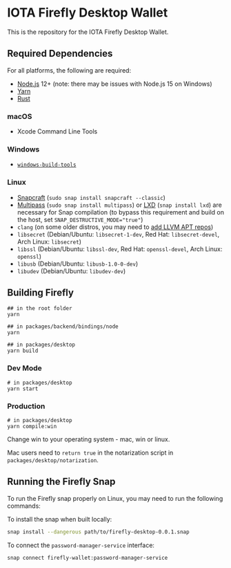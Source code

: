 # IOTA Firefly Desktop Wallet

This is the repository for the IOTA Firefly Desktop Wallet.

## Required Dependencies

For all platforms, the following are required:

-   [Node.js](https://nodejs.org/en/) 12+ (note: there may be issues with Node.js 15 on Windows)
-   [Yarn](https://classic.yarnpkg.com/en/docs/install)
-   [Rust](https://www.rust-lang.org/tools/install)

### macOS

-   Xcode Command Line Tools

### Windows

-   [`windows-build-tools`](https://www.npmjs.com/package/windows-build-tools)

### Linux

-   [Snapcraft](https://snapcraft.io/) (`sudo snap install snapcraft --classic`)
-   [Multipass](https://multipass.run/) (`sudo snap install multipass`) or [LXD](https://linuxcontainers.org/lxd/introduction/) (`snap install lxd`) are necessary for Snap compilation (to bypass this requirement and build on the host, set `SNAP_DESTRUCTIVE_MODE="true"`)
-   `clang` (on some older distros, you may need to [add LLVM APT repos](https://apt.llvm.org/))
-   `libsecret` (Debian/Ubuntu: `libsecret-1-dev`, Red Hat: `libsecret-devel`, Arch Linux: `libsecret`)
-   `libssl` (Debian/Ubuntu: `libssl-dev`, Red Hat: `openssl-devel`, Arch Linux: `openssl`)
-   `libusb` (Debian/Ubuntu: `libusb-1.0-0-dev`)
-   `libudev` (Debian/Ubuntu: `libudev-dev`)

## Building Firefly 

```
## in the root folder
yarn

## in packages/backend/bindings/node
yarn

## in packages/desktop
yarn build
```
### Dev Mode

```
# in packages/desktop
yarn start
```
### Production 

```
# in packages/desktop
yarn compile:win
```
Change win to your operating system - mac, win or linux.

Mac users need to `return true` in the notarization script in `packages/desktop/notarization`.

## Running the Firefly Snap

To run the Firefly snap properly on Linux, you may need to run the following commands:

To install the snap when built locally:

```bash
snap install --dangerous path/to/firefly-desktop-0.0.1.snap
```

To connect the `password-manager-service` interface:

```bash
snap connect firefly-wallet:password-manager-service
```
